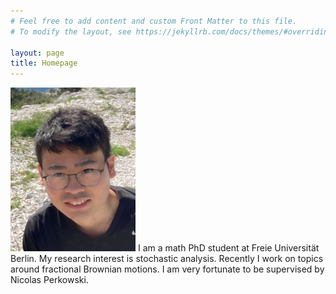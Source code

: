 ```yaml
---
# Feel free to add content and custom Front Matter to this file.
# To modify the layout, see https://jekyllrb.com/docs/themes/#overriding-theme-defaults

layout: page
title: Homepage
---
```


<img src="./pictures/selfie.jpg" alt="drawing" width="200"/>
I am a math PhD student at Freie Universität Berlin.
My research interest is stochastic analysis. Recently I work on topics around fractional Brownian motions.
I am very fortunate to be supervised by Nicolas Perkowski. 
